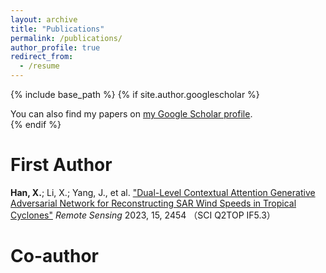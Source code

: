 ```yaml
---
layout: archive
title: "Publications"
permalink: /publications/
author_profile: true
redirect_from:
  - /resume
---
```

{% include base_path %}
{% if site.author.googlescholar %}
  <div class="wordwrap">You can also find my papers on <a href="{{site.author.googlescholar}}">my Google Scholar profile</a>.</div>
{% endif %}

First Author
======
**Han, X.**; Li, X.; Yang, J., et al. ["Dual-Level Contextual Attention Generative Adversarial Network for Reconstructing SAR Wind Speeds in Tropical Cyclones"]([https://www.mdpi.com/2072-4292/15/24/5756](https://www.mdpi.com/2072-4292/15/9/2454)) *Remote Sensing* 2023, 15, 2454 （SCI Q2TOP IF5.3）


Co-author
=====
